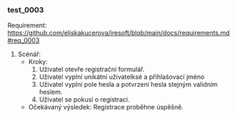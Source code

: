 ### test_0003

Requirement: https://github.com/eliskakucerova/iresoft/blob/main/docs/requirements.md#req_0003

1. Scénář:
    - Kroky:
        1. Uživatel otevře registrační formulář.
        2. Uživatel vyplní unikátní uživatelksé a přihlašovací jméno
        3. Uživatel vyplní pole hesla a potvrzení hesla stejným validním heslem.
        4. Uživatel se pokusí o registraci.
    - Očekávaný výsledek: Registrace proběhne úspěšně.